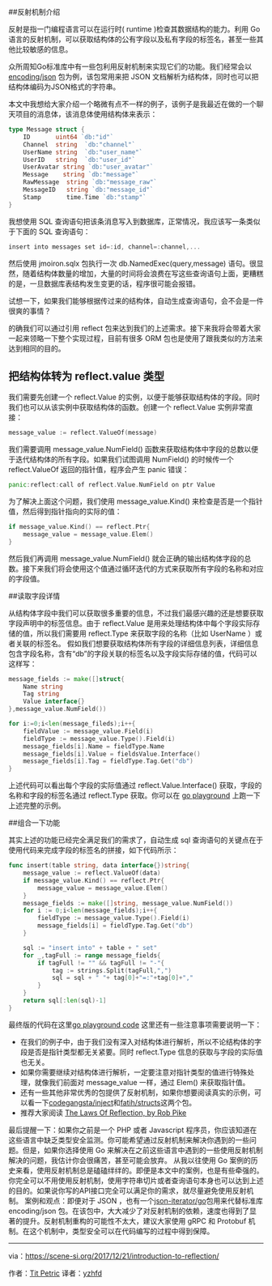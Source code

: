 
##反射机制介绍

反射是指一门编程语言可以在运行时( runtime )检查其数据结构的能力。利用 Go 语言的反射机制，可以获取结构体的公有字段以及私有字段的标签名，甚至一些其他比较敏感的信息。

众所周知Go标准库中有一些包利用反射机制来实现它们的功能。我们经常会以  [encoding/json](https://golang.org/pkg/encoding/json/) 包为例，该包常用来把 JSON 文档解析为结构体，同时也可以把结构体编码为JSON格式的字符串。

本文中我想给大家介绍一个略微有点不一样的例子，该例子是我最近在做的一个聊天项目的消息体，该消息体使用结构体来表示：
``` go
type Message struct {
	ID       uint64 `db:"id"`
	Channel  string  `db:"channel"`
	UserName string  `db:"user_name"`
    UserID   string  `db:"user_id"`
    UserAvatar string `db:"user_avatar"`
    Message    string `db:"message"`
    RawMessage  string `db:"message_raw"`
    MessageID   string `db:"message_id"`
    Stamp       time.Time `db:"stamp"`
}
``` 
我想使用 SQL 查询语句把该条消息写入到数据库，正常情况，我应该写一条类似于下面的 SQL 查询语句：
``` go
insert into messages set id=:id, channel=:channel,...
```
然后使用 jmoiron.sqlx 包执行一次 db.NamedExec(query,message) 语句。很显然，随着结构体数量的增加，大量的时间将会浪费在写这些查询语句上面，更糟糕的是，一旦数据库表结构发生变更的话，程序很可能会报错。

试想一下，如果我们能够根据传过来的结构体，自动生成查询语句，会不会是一件很爽的事情？

的确我们可以通过引用 reflect 包来达到我们的上述需求。接下来我将会带着大家一起来领略一下整个实现过程，目前有很多 ORM 包也是使用了跟我类似的方法来达到相同的目的。

## 把结构体转为 reflect.value 类型

我们需要先创建一个 reflect.Value 的实例，以便于能够获取结构体的字段。同时我们也可以从该实例中获取结构体的函数。创建一个 reflect.Value 实例非常直接：
```go
message_value := reflect.ValueOf(message)
```
我们需要调用 message_value.NumField() 函数来获取结构体中字段的总数以便于迭代结构体的所有字段。如果我们试图调用 NumField() 的时候传一个 reflect.ValueOf 返回的指针值，程序会产生 panic 错误：
```go
panic:reflect:call of reflect.Value.NumField on ptr Value
```
为了解决上面这个问题，我们使用 message_value.Kind() 来检查是否是一个指针值，然后得到指针指向的实际的值：
```go
if message_value.Kind() == reflect.Ptr{
	message_value = message_value.Elem()
}
```
然后我们再调用 message_value.NumField() 就会正确的输出结构体字段的总数。接下来我们将会使用这个值通过循环迭代的方式来获取所有字段的名称和对应的字段值。

##读取字段详情

从结构体字段中我们可以获取很多重要的信息，不过我们最感兴趣的还是想要获取字段声明中的标签信息。由于 reflect.Value 是用来处理结构体中每个字段实际存储的值，所以我们需要用 reflect.Type 来获取字段的名称（比如 UserName ）或者关联的标签名。
假如我们想要获取结构体所有字段的详细信息列表，详细信息包含字段名称，含有“db”的字段关联的标签名以及字段实际存储的值，代码可以这样写：
```go
message_fields := make([]struct{
	Name string
	Tag string
	Value interface{}
},message_value.NumField())

for i:=0;i<len(message_fileds);i++{
	fieldValue := message_value.Field(i)
	fieldType := message_value.Type().Field(i)
	message_fields[i].Name = fieldType.Name
	message_fields[i].Value = fieldsValue.Interface()
	message_fields[i].Tag = fieldType.Tag.Get("db")
}
```
上述代码可以看出每个字段的实际值通过 reflect.Value.Interface() 获取，字段的名称和字段的标签名通过 reflect.Type 获取。你可以在 [go playground](https://play.golang.org/p/Bu0J-jlsLB7) 上跑一下上述完整的示例。

##组合一下功能

其实上述的功能已经完全满足我们的需求了，自动生成 sql 查询语句的关键点在于使用代码来完成字段的标签名的拼接，如下代码所示：
```go
func insert(table string, data interface{})string{
	message_value := reflect.ValueOf(data)
	if message_value.Kind() == reflect.Ptr{
		message_value = message_value.Elem()
	}
	message_fields := make([]string, message_value.NumField())
	for i := 0;i<len(message_fields);i++{
		fieldType := message_value.Type().Field(i)
		message_fields[i] = fieldType.Tag.Get("db")
	}

	sql := "insert into" + table + " set"
	for _,tagFull := range message_fields{
		if tagFull != "" && tagFull != "-"{
			tag := strings.Split(tagFull,",")
			sql = sql + " "+ tag[0]+"=:"+tag[0]+","
		}
	}
	return sql[:len(sql)-1]
}
```
最终版的代码在这里[go playground code](https://play.golang.org/p/KcuTIWa3S1F)
这里还有一些注意事项需要说明一下：
* 在我们的例子中，由于我们没有深入对结构体进行解析，所以不论结构体的字段是否是指针类型都无关紧要。同时 reflect.Type 信息的获取与字段的实际值也无关。
* 如果你需要继续对结构体进行解析，一定要注意对指针类型的值进行特殊处理，就像我们前面对 message_value 一样，通过 Elem() 来获取指针值。
* 还有一些其他非常优秀的包提供了反射机制，如果你想要阅读真实的示例，可以看一下[codegangsta/inject](https://github.com/codegangsta/inject)和[fatih/structs](https://github.com/fatih/structs)这两个包。
* 推荐大家阅读 [The Laws Of Reflection, by Rob Pike](https://blog.golang.org/laws-of-reflection)

最后提醒一下：如果你之前是一个 PHP 或者 Javascript 程序员，你应该知道在这些语言中缺乏类型安全监测。你可能希望通过反射机制来解决你遇到的一些问题。但是，如果你选择使用 Go 来解决在之前这些语言中遇到的一些使用反射机制解决的问题，我估计你会很痛苦，甚至可能会放弃。
从我以往使用 Go 案例的历史来看，使用反射机制总是磕磕绊绊的。即便是本文中的案例，也是有些牵强的。你完全可以不用使用反射机制，使用字符串切片或者查询语句本身也可以达到上述的目的。如果说你写的API接口完全可以满足你的需求，就尽量避免使用反射机制。
案例和观点：即便对于 JSON ，也有一个[json-iterator/go](https://github.com/json-iterator/go)包用来代替标准库 encoding/json 包。在该包中，大大减少了对反射机制的依赖，速度也得到了显著的提升。反射机制重构的可能性不太大，建议大家使用 gRPC 和 Protobuf 机制。在这个机制中，类型安全可以在代码编写的过程中得到保障。

---

via：https://scene-si.org/2017/12/21/introduction-to-reflection/

作者：[Tit Petric](https://scene-si.org)
译者：[yzhfd](https://github.com/yzhfd)